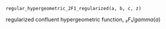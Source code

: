 ```
regular_hypergeometric_2F1_regularized(a, b, c, z)
```

regularized confluent hypergeometric function, $₂F₁ / gamma(a)$
